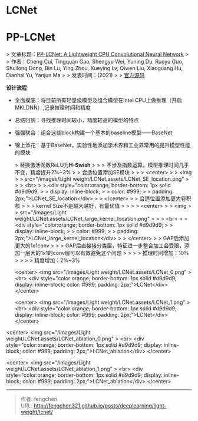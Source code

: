 # LCNet

# PP-LCNet

&gt; 文章标题：[PP-LCNet: A Lightweight CPU Convolutional Neural Network](https://arxiv.org/abs/2109.15099)
&gt;
&gt; 作者：Cheng Cui, Tingquan Gao, Shengyu Wei, Yuning Du, Ruoyu Guo, Shuilong Dong, Bin Lu, Ying Zhou, Xueying Lv, Qiwen Liu, Xiaoguang Hu, Dianhai Yu, Yanjun Ma
&gt;
&gt; 发表时间：(2021)
&gt;
&gt; [官方源码](https://github.com/PaddlePaddle/PaddleClas/tree/develop/ppcls/arch/backbone/legendary_models)

**设计流程**

* 全面摸底：将目前所有轻量级模型及组合模型在Intel CPU上做推理（开启MKLDNN）,记录推理时间和精度

* 总结归纳：寻找推理时间较小，精度较高的模型的特点

* 强强联合：组合这些block构建一个基本的baseline模型——BaseNet

* 锦上添花：基于BaseNet，实验性地添加学术界和工业界常用的提升模型性能的模块

  &gt; 替换激活函数ReLU为**H-Swish**
  &gt;
  &gt; &gt; 不涉及指数运算，模型推理时间几乎不变，精度提升2%~3%
  &gt;
  &gt; 合适位置添加SE模块
  &gt;
  &gt; &gt; &lt;center&gt;
  &gt; &gt; &lt;img 
  &gt; &gt; src=&#34;/images/Light weight/LCNet.assets/LCNet_SE_location.png&#34; &gt;
  &gt; &gt; &lt;br&gt;
  &gt; &gt; &lt;div style=&#34;color:orange; border-bottom: 1px solid #d9d9d9;
  &gt; &gt; display: inline-block;
  &gt; &gt; color: #999;
  &gt; &gt; padding: 2px;&#34;&gt;LCNet_SE_location&lt;/div&gt;
  &gt; &gt; &lt;/center&gt;
  &gt;
  &gt; 合适位置添加更大卷积核
  &gt;
  &gt; &gt; kernel Size不是越大越好，有最优值
  &gt; &gt;
  &gt; &gt; &lt;center&gt;
  &gt; &gt; &lt;img 
  &gt; &gt; src=&#34;/images/Light weight/LCNet.assets/LCNet_large_kernel_location.png&#34; &gt;
  &gt; &gt; &lt;br&gt;
  &gt; &gt; &lt;div style=&#34;color:orange; border-bottom: 1px solid #d9d9d9;
  &gt; &gt; display: inline-block;
  &gt; &gt; color: #999;
  &gt; &gt; padding: 2px;&#34;&gt;LCNet_large_kernel_location&lt;/div&gt;
  &gt; &gt; &lt;/center&gt;
  &gt;
  &gt; GAP后添加更大的1x1conv
  &gt;
  &gt; &gt; GAP后直接接分类层，特征进一步整合加工会受限，添加一层大的1x1的conv层可以有效避免这个问题
  &gt; &gt;
  &gt; &gt; 推理时间增加：10%
  &gt; &gt;
  &gt; &gt; 精度增加：2%~3%
  
  &lt;center&gt;
  &lt;img 
  src=&#34;/images/Light weight/LCNet.assets/LCNet_0.png&#34; &gt;
  &lt;br&gt;
  &lt;div style=&#34;color:orange; border-bottom: 1px solid #d9d9d9;
  display: inline-block;
  color: #999;
  padding: 2px;&#34;&gt;LCNet&lt;/div&gt;
  &lt;/center&gt;
  
  &lt;center&gt;
  &lt;img 
  src=&#34;/images/Light weight/LCNet.assets/LCNet_1.png&#34; &gt;
  &lt;br&gt;
  &lt;div style=&#34;color:orange; border-bottom: 1px solid #d9d9d9;
  display: inline-block;
  color: #999;
  padding: 2px;&#34;&gt;LCNet&lt;/div&gt;
  &lt;/center&gt;



&lt;center&gt;
&lt;img 
src=&#34;/images/Light weight/LCNet.assets/LCNet_ablation_0.png&#34; &gt;
&lt;br&gt;
&lt;div style=&#34;color:orange; border-bottom: 1px solid #d9d9d9;
display: inline-block;
color: #999;
padding: 2px;&#34;&gt;LCNet_ablation&lt;/div&gt;
&lt;/center&gt;

&lt;center&gt;
&lt;img 
src=&#34;/images/Light weight/LCNet.assets/LCNet_ablation_1.png&#34; &gt;
&lt;br&gt;
&lt;div style=&#34;color:orange; border-bottom: 1px solid #d9d9d9;
display: inline-block;
color: #999;
padding: 2px;&#34;&gt;LCNet_ablation&lt;/div&gt;
&lt;/center&gt;


---

> 作者: fengchen  
> URL: http://fengchen321.github.io/posts/deeplearning/light-weight/lcnet/  

